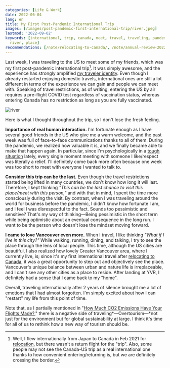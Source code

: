 ```yaml
---
categories: [Life & Work]
date: 2022-06-04
lang: en
title: My First Post-Pandemic International Trip
images: [/images/post-pandemic-first-international-trip/river.jpeg]
lastmod: '2022-09-02'
keywords: [international, trip, canada, meet, travel, traveling, pandemic, relocating,
  river, place]
recommendations: [/note/relocating-to-canada/, /note/annual-review-2022/, /note/annual-review-2021/]
---
```


Last week, I was traveling to the US to meet some of my friends, which was my first post-pandemic international trip[^1]. It was simply awesome, and the experience has strongly amplified [my traveler identity](/note/atomic-habits/). Even though I already restarted enjoying domestic travels, international ones are still a lot different in terms of the experience we can gain and people we can meet with. Speaking of travel restrictions, as of writing, entering the US by air requires a pre-flight COVID test regardless of vaccination status, whereas entering Canada has no restriction as long as you are fully vaccinated.

![river](/images/post-pandemic-first-international-trip/river.jpeg)

Here is what I thought throughout the trip, so I don't lose the fresh feeling.

**Importance of real human interaction.** I'm fortunate enough as I have several good friends in the US who give me a warm welcome, and the past week was full of face-to-face communications thanks to all of them. During the pandemic, we realized how valuable it is, and we finally became able to make that happen again. In particular, since I'm psychologically in a [tough situation](/note/canadian-mental-health-week-2022/) lately, every single moment meeting with someone I like/respect was literally a relief. I'll definitely come back more often because one week was too short to meet with everyone I wanted to talk to.

**Consider this trip can be the last.** Even though the travel restrictions started being lifted in many countries, we don't know how long it will last. Therefore, I kept thinking *"This can be the last chance to visit this place/meet with this person,"* and with that in mind, I spent the time more consciously during the visit. By contrast, when I was traveling around the world for business before the pandemic, I didn't know how fortunate I am, and I feel I was disrespectful to the fact. Sounds too pessimistic and sensitive? That's my way of thinking&mdash;Being pessimistic in the short term while being optimistic about an eventual consequence in the long run. I want to be the person who doesn't lose the mindset moving forward.

**I came to love Vancouver even more.** When I travel, I like thinking *"What if I live in this city?"* While walking, running, dining, and talking, I try to see the place through the lens of local people. This time, although the US cities are beautiful, I also realized how lovely Greater Vancouver area, where I currently live, is; since it's my first international travel after [relocating to Canada](/note/relocating-to-canada/), it was a great opportunity to step out and objectively see the place. Vancouver's unique balance between urban and nature life is irreplaceable, and I can't see any other cities as a place to reside. After landing at YVR, I definitely had a sense that I came back to my "home".

Overall, traveling internationally after 2 years of silence brought me a lot of emotions that I had almost forgotten. I'm simply excited about how I can "restart" my life from this point of time.

Note that, as I partially mentioned in "[How Much CO2 Emissions Have Your Flights Made?](/note/flight-emissions/)," there is a negative side of traveling*&mdash;Overtourism&mdash;*not just for the environment but for global sustainability at large. I think it's time for all of us to rethink how a new way of tourism should be.

[^1]: Well, I flew internationally from Japan to Canada in Feb 2021 for [relocation](/note/relocating-to-canada/), but there wasn't a return flight for the "trip". Also, some people may not see the Canada-US trip as a real international one thanks to how convenient entering/returning is, but we are definitely crossing the border.
